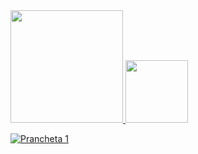 <div>
  <a href="https:/github.com/julianadduque">
  <img height="180cm" src="https://github-readme-stats.vercel.app/api?username=julianadduque&show_icons=true&theme=dracula&inclube_all_commits=true&count_private=true"/>
  <img height="100cm" src="https://github-readme-stats.vercel.app/api/top-langs/?username=julianadduque&layout=compact&langs_count=16&theme=dracula"/>
 </div>

![Prancheta 1](https://user-images.githubusercontent.com/120331239/209752441-ac724ea0-5507-4a64-b69a-cfc06e7dd892.png)
